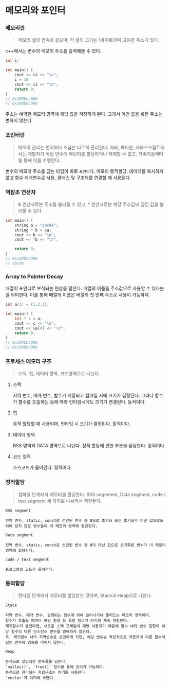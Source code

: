# 메모리와 포인터

### 메모리란

> 메모리 셀의 연속과 같으며, 각 셀의 크기는 1바이트이며 고유한 주소가 있다.

c++에서는 변수의 메모리 주소를 출력해볼 수 있다.

```c++
int i;

int main() {
    cout << &i << "\n";
    i = 10
    cout << &i << "\n";
    return 0;
}
// 0x100bbc000
// 0x100bbc000
```

주소는 예약한 메모리 영역에 해당 값을 저장하게 된다.
그래서 어떤 값을 넣든 주소는 변하지 않는다.

### 포인터란

> 메모리 관리는 언어마다 조금은 다르게 관리된다. 자바, 파이썬, 자바스크립트에서는 개발자가 직접 변수에 메모리를 할당하거나 해제할 수 없고, 가비지컬렉터를 통해 이를 수행한다.

변수의 메모리 주소를 담는 타입이 바로 `포인터`다.
메모리 동적할당, 데이터를 복사하지 않고 함수 매개변수로 사용, 클래스 및 구조체를 연결할 때 사용된다.

### 역참조 연산자

> & 연산자로는 주소를 불러올 수 있고, \* 연산자로는 해당 주소값에 담긴 값을 불러올 수 있다.

```c++
int main() {
    string a = "abcde";
    string * b = &a;
    cout << b << "\n";
    cout << *b << "\n";

    return 0;
}
// 0x100bbc000
// abcde
```

### Array to Pointer Decay

배열이 포인터로 부식되는 현상을 말한다.
배열의 이름을 주소값으로 사용할 수 있다는 걸 의미한다.
이를 통해 배열의 이름은 배열의 첫 번째 주소로 사용이 가능하다.

```c++
int a[3] = {1,2,3};

int main() {
    int * c = a;
    cout << c << "\n";
    cout << &a[0] << "\n";
    return 0;
}
// 0x100bbc000
// 0x100bbc000
```

### 프로세스 메모리 구조

> 스택, 힙, 데이터 영역, 코드영역으로 나뉜다.

1. 스택

   지역 변수, 매개 변수, 함수가 저장되고 컴파일 시에 크기가 결정된다.
   그러나 함수가 함수를 호출하는 등에 따라 런타임시에도 크기가 변경된다.
   동적이다.

2. 힙

   동적 할당할 때 사용되며, 런타임 시 크기가 결정된다.
   동적이다.

3. 데이터 영역

   BSS 영역과 DATA 영역으로 나뉜다.
   정적 할당에 관한 부분을 담당한다.
   정적이다.

4. 코드 영역

   소스코드가 들어간다.
   정적이다.

### 정적할당

> 컴파일 단계에서 메모리를 할당한다. BSS segement, Data segment, code / text segment 세 가지로 나뉘어서 저장된다.

`BSS segment`

    전역 변수, static, const로 선언된 변수 중 0으로 초기화 또는 초기화가 어떤 값으로도 되어 있지 않은 변수들이 이 메모리 영역에 할당된다.

`Data segment`

    전역 변수, static, const로 선언된 변수 중 0이 아닌 값으로 초기화된 변수가 이 메모리 영역에 할당된다.

`code / text segment`

    프로그램의 코드가 들어간다.

### 동적할당

> 런타임 단계에서 메모리를 할당받는 것이며, Stack과 Heap으로 나뉜다.

`Stack`

    지역 변수, 매개 변수, 실행되는 함수에 의해 늘어나거나 줄어드는 메모리 영역이다.
    함수가 호출될 때마다 해당 환경 등 특정 정보가 여기에 계속 저장된다.
    재귀함수가 불렸다면, 새로운 스택 프레임이 매번 사용되기 때문에 함수 내의 변수 집합이 해당 함수의 다른 인스턴스 변수를 방해하지 않는다.
    즉, 재귀함수 내의 지역변수로 선언하게 되면, 해당 변수는 독립적으로 작용하며 다른 함수에 있는 변수에 영향을 미치지 않는다.

`Heap`

    동적으로 할당되는 변수들을 담는다.
    `malloc()`, `free()` 함수를 통해 관리가 가능하다.
    동적으로 관리되는 자료구조는 여기를 사용한다.
    `vector`가 여기에 속한다.

